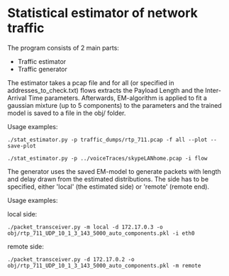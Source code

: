 # Statistical estimator of network traffic

The program consists of 2 main parts:

- Traffic estimator
- Traffic generator

The estimator takes a pcap file and for all (or specified in addresses_to_check.txt) flows extracts the Payload Length and the Inter-Arrival Time parameters. Afterwards, EM-algorithm is applied to fit a gaussian mixture (up to 5 components) to the parameters and the trained model is saved to a file in the obj/ folder.

Usage examples:
    
    ./stat_estimator.py -p traffic_dumps/rtp_711.pcap -f all --plot --save-plot
    
    ./stat_estimator.py -p ../voiceTraces/skypeLANhome.pcap -i flow

The generator uses the saved EM-model to generate packets with length and delay drawn from the estimated distributions. The side has to be specified, either 'local' (the estimated side) or 'remote' (remote end).   

Usage examples:

local side:
    
    ./packet_transceiver.py -m local -d 172.17.0.3 -o obj/rtp_711_UDP_10_1_3_143_5000_auto_components.pkl -i eth0

remote side:
    
    ./packet_transceiver.py -d 172.17.0.2 -o obj/rtp_711_UDP_10_1_3_143_5000_auto_components.pkl -m remote